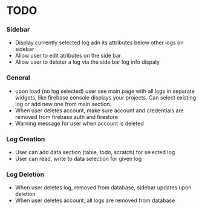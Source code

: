 # TODO

### Sidebar
- Display currently selected log adn its attributes below other logs on sidebar
- Allow user to edit atributes on the side bar
- Allow user to deleter a log via the side bar log info dispaly

### General
- upon load (no log selected) user see main page with all logs in separate widgets, like firebase console displays your projects. Can select existing log or add new one from main section.
- When user deletes account, make sure account and credentials are removed from firebase auth and firestore
- Warning message for user when account is deleted

### Log Creation
- User can add data section (table, todo, scratch) for selected log
- User can read, write to data selection for given log

### Log Deletion 
- When user deletes log, removed from database, sidebar updates upon deletion
- When user deletes account, all logs are removed from database
